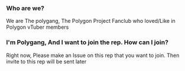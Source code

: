 ### Who are we?
<p> We are The polygang, The Polygon Project Fanclub who loved/Like in Polygon vTuber members</p>

### I'm Polygang, And I want to join the rep. How can I join?
<p> Right now, Please make an Issue on this rep that you want to join. Then invite to this rep will be sent later</p>
